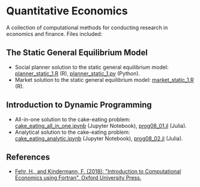 # Quantitative Economics
A collection of computational methods for conducting research in economics and finance. Files included:

## The Static General Equilibrium Model
- Social planner solution to the static general equilibrium model: [planner_static_1.R](https://github.com/montesinosmv/quant_econ/blob/master/static_ge_model/planner_static_1.R) (R), [planner_static_1.py](https://github.com/manuelmontesinos/quant_econ/blob/main/static_ge_model/planner_static_1.py) (Python).
- Market solution to the static general equilibrium model: [market_static_1.R](https://github.com/montesinosmv/quant_econ/blob/master/static_ge_model/market_static_1.R) (R).

## Introduction to Dynamic Programming
- All-in-one solution to the cake-eating problem: [cake_eating_all_in_one.ipynb](https://github.com/manuelmontesinos/quant_econ/blob/master/intro_dynamic_programming/cake_eating_all_in_one.ipynb) (Jupyter Notebook), [prog08_01.jl](https://github.com/montesinosmv/quant_econ/blob/master/intro_dynamic_programming/prog08_01.jl) (Julia).
- Analytical solution to the cake-eating problem: [cake_eating_analytic.ipynb](https://github.com/manuelmontesinos/quant_econ/blob/master/intro_dynamic_programming/cake_eating_analytic.ipynb) (Jupyter Notebook), [prog08_02.jl](https://github.com/montesinosmv/quant_econ/blob/master/intro_dynamic_programming/prog08_02.jl) (Julia).

## References
- [Fehr, H., and Kindermann, F. (2018): "Introduction to Computational Economics using Fortran", Oxford University Press.](https://www.ce-fortran.com/)
